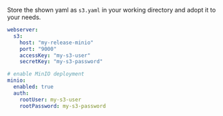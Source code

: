 Store the shown yaml as `s3.yaml` in your working directory and adopt it to your needs.

```yaml
webserver:
  s3:
    host: "my-release-minio"
    port: "9000"
    accessKey: "my-s3-user"
    secretKey: "my-s3-password"

# enable MinIO deployment
minio:
  enabled: true
  auth:
    rootUser: my-s3-user
    rootPassword: my-s3-password
```